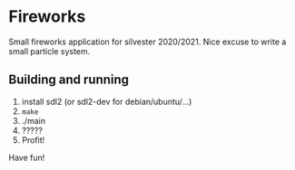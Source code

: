 # Fireworks

Small fireworks application for silvester 2020/2021.
Nice excuse to write a small particle system.

## Building and running

1. install sdl2 (or sdl2-dev for debian/ubuntu/...)
2. ```make```
3. ./main
4. ?????
5. Profit!

Have fun!
